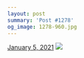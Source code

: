 ```yaml
---
layout: post
summary: 'Post #1278'
og_image: 1278-960.jpg
---
```


<p>
  <time>
    <a href="/1278">January 5, 2021</a>
  </time>
  <a href="/1278">
    <img src="{{ site.assets_url }}/1278-480.jpg" srcset="{{ site.assets_url }}/1278-240.jpg 240w, {{ site.assets_url }}/1278-480.jpg 480w, {{ site.assets_url }}/1278-720.jpg 720w, {{ site.assets_url }}/1278-960.jpg 960w" sizes="(min-width: 700px) 50vw, calc(100vw - 2rem)" />
  </a>
</p>
